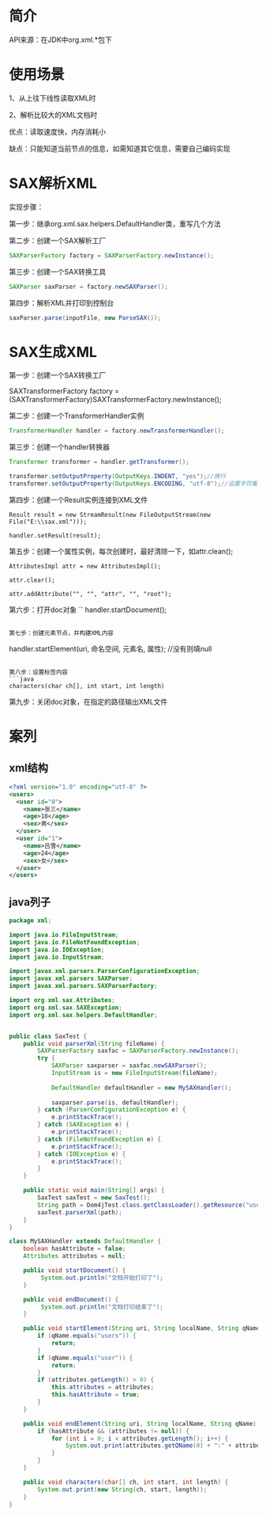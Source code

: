 # 简介
API来源：在JDK中org.xml.*包下

# 使用场景

1、从上往下线性读取XML时

2、解析比较大的XML文档时

 

优点：读取速度快，内存消耗小

缺点：只能知道当前节点的信息，如需知道其它信息，需要自己编码实现

# SAX解析XML
实现步骤：

第一步：继承org.xml.sax.helpers.DefaultHandler类，重写几个方法

第二步：创建一个SAX解析工厂
```java
SAXParserFactory factory = SAXParserFactory.newInstance();
```
 
第三步：创建一个SAX转换工具
```java
SAXParser saxParser = factory.newSAXParser();
```

第四步：解析XML并打印到控制台
```java
saxParser.parse(inputFile, new ParseSAX());
```
# SAX生成XML
第一步：创建一个SAX转换工厂

SAXTransformerFactory factory = (SAXTransformerFactory)SAXTransformerFactory.newInstance();

 
第二步：创建一个TransformerHandler实例
```java
TransformerHandler handler = factory.newTransformerHandler();
```

第三步：创建一个handler转换器
```java
Transformer transformer = handler.getTransformer();

transformer.setOutputProperty(OutputKeys.INDENT, "yes");//换行
transformer.setOutputProperty(OutputKeys.ENCODING, "utf-8");//设置字符集

 ```

第四步：创建一个Result实例连接到XML文件
```
Result result = new StreamResult(new FileOutputStream(new File("E:\\sax.xml")));

handler.setResult(result);

 ```

第五步：创建一个属性实例，每次创建时，最好清除一下，如attr.clean();
```
AttributesImpl attr = new AttributesImpl();

attr.clear();

attr.addAttribute("", "", "attr", "", "root");

 ```

第六步：打开doc对象
``
handler.startDocument();
 ```

第七步：创建元素节点，并构建XML内容
```
handler.startElement(uri, 命名空间, 元素名, 属性); //没有则填null

 ```

第八步：设置标签内容
```java
characters(char ch[], int start, int length)

 ```

第九步：关闭doc对象，在指定的路径输出XML文件

# 案列
## xml结构
```xml
<?xml version="1.0" encoding="utf-8" ?>
<users>
  <user id="0">
    <name>张三</name>
    <age>18</age>
    <sex>男</sex>
  </user>
  <user id="1">
    <name>吕雪</name>
    <age>24</age>
    <sex>女</sex>
  </user>
</users>
```

## java列子
```java
package xml;

import java.io.FileInputStream;
import java.io.FileNotFoundException;
import java.io.IOException;
import java.io.InputStream;

import javax.xml.parsers.ParserConfigurationException;
import javax.xml.parsers.SAXParser;
import javax.xml.parsers.SAXParserFactory;

import org.xml.sax.Attributes;
import org.xml.sax.SAXException;
import org.xml.sax.helpers.DefaultHandler;


public class SaxTest {
	public void parserXml(String fileName) {
		SAXParserFactory saxfac = SAXParserFactory.newInstance();
		try {
			SAXParser saxparser = saxfac.newSAXParser();
			InputStream is = new FileInputStream(fileName);
			
			DefaultHandler defaultHandler = new MySAXHandler();
			
			saxparser.parse(is, defaultHandler);
		} catch (ParserConfigurationException e) {
			e.printStackTrace();
		} catch (SAXException e) {
			e.printStackTrace();
		} catch (FileNotFoundException e) {
			e.printStackTrace();
		} catch (IOException e) {
			e.printStackTrace();
		}
	}

	public static void main(String[] args) {
		SaxTest saxTest = new SaxTest();
		String path = Dom4jTest.class.getClassLoader().getResource("user.xml").getPath();
		saxTest.parserXml(path);
	}
}

class MySAXHandler extends DefaultHandler {
	boolean hasAttribute = false;
	Attributes attributes = null;

	public void startDocument() {
		 System.out.println("文档开始打印了");
	}

	public void endDocument() {
		 System.out.println("文档打印结束了");
	}

	public void startElement(String uri, String localName, String qName, Attributes attributes) throws SAXException {
		if (qName.equals("users")) {
			return;
		}
		if (qName.equals("user")) {
			return;
		}
		if (attributes.getLength() > 0) {
			this.attributes = attributes;
			this.hasAttribute = true;
		}
	}

	public void endElement(String uri, String localName, String qName) {
		if (hasAttribute && (attributes != null)) {
			for (int i = 0; i < attributes.getLength(); i++) {
				System.out.print(attributes.getQName(0) + ":" + attributes.getValue(0));
			}
		}
	}

	public void characters(char[] ch, int start, int length) {
		System.out.print(new String(ch, start, length));
	}
}

```